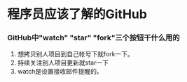 # 程序员应该了解的GitHub

### GitHub中"watch" "star" "fork"三个按钮干什么用的

1. 想拷贝别人项目到自己帐号下就fork一下。
2. 持续关注别人项目更新就star一下
3. watch是设置接收邮件提醒的。